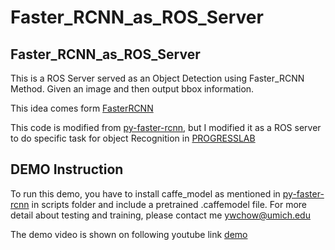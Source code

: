 # Faster_RCNN_as_ROS_Server
## Faster_RCNN_as_ROS_Server

This is a ROS Server served as an Object Detection using Faster_RCNN Method. Given an image and then output bbox information.

This idea comes form [FasterRCNN](https://arxiv.org/pdf/1506.01497.pdf)

This code is modified from [py-faster-rcnn](https://github.com/rbgirshick/py-faster-rcnn), but I modified it as a ROS server to do specific task for object Recognition in [PROGRESSLAB](http://progress.eecs.umich.edu/)

## DEMO Instruction

To run this demo, you have to install caffe_model as mentioned in [py-faster-rcnn](https://github.com/rbgirshick/py-faster-rcnn) in scripts folder and include a pretrained .caffemodel file. For more detail about testing and training, please contact me ywchow@umich.edu

The demo video is shown on following youtube link [demo](https://www.youtube.com/watch?v=3dvnhPWKLrA)
